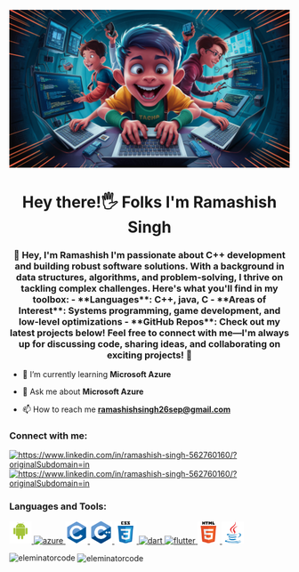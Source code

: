 ![MasterHead](https://github.com/eleminatorcode/eleminatorcode/blob/main/AwPrfBt0RCahfFf8JbXPkQ.webp)
<h1 align="center">Hey there!🖐️ Folks I'm Ramashish Singh</h1>
<h3 align="center">👋 Hey, I'm Ramashish I'm passionate about C++ development and building robust software solutions. With a background in data structures, algorithms, and problem-solving, I thrive on tackling complex challenges. Here's what you'll find in my toolbox: - **Languages**: C++, java, C - **Areas of Interest**: Systems programming, game development, and low-level optimizations - **GitHub Repos**: Check out my latest projects below! Feel free to connect with me—I'm always up for discussing code, sharing ideas, and collaborating on exciting projects! 🚀</h3>

- 🌱 I’m currently learning **Microsoft Azure**

- 💬 Ask me about **Microsoft Azure**

- 📫 How to reach me **ramashishsingh26sep@gmail.com**

<h3 align="left">Connect with me:</h3>
<p align="left">
<a href="https://www.linkedin.com/in/ramashish-singh-562760160/?originalSubdomain=in" target="blank"><img align="center" src="https://raw.githubusercontent.com/rahuldkjain/github-profile-readme-generator/master/src/images/icons/Social/linked-in-alt.svg" alt="https://www.linkedin.com/in/ramashish-singh-562760160/?originalSubdomain=in" height="30" width="40" /></a>
<a href="https://www.linkedin.com/public-profile/settings?trk=d_flagship3_profile_self_view_public_profile" target="blank"><img align="center" src="https://icons8.com/icon/tnnUFgHrPmR0/gmail--v2" alt="https://www.linkedin.com/in/ramashish-singh-562760160/?originalSubdomain=in" height="30" width="40" /></a>
</p>

<h3 align="left">Languages and Tools:</h3>
<p align="left"> <a href="https://developer.android.com" target="_blank" rel="noreferrer"> <img src="https://raw.githubusercontent.com/devicons/devicon/master/icons/android/android-original-wordmark.svg" alt="android" width="40" height="40"/> </a> <a href="https://azure.microsoft.com/en-in/" target="_blank" rel="noreferrer"> <img src="https://www.vectorlogo.zone/logos/microsoft_azure/microsoft_azure-icon.svg" alt="azure" width="40" height="40"/> </a> <a href="https://www.cprogramming.com/" target="_blank" rel="noreferrer"> <img src="https://raw.githubusercontent.com/devicons/devicon/master/icons/c/c-original.svg" alt="c" width="40" height="40"/> </a> <a href="https://www.w3schools.com/cpp/" target="_blank" rel="noreferrer"> <img src="https://raw.githubusercontent.com/devicons/devicon/master/icons/cplusplus/cplusplus-original.svg" alt="cplusplus" width="40" height="40"/> </a> <a href="https://www.w3schools.com/css/" target="_blank" rel="noreferrer"> <img src="https://raw.githubusercontent.com/devicons/devicon/master/icons/css3/css3-original-wordmark.svg" alt="css3" width="40" height="40"/> </a> <a href="https://dart.dev" target="_blank" rel="noreferrer"> <img src="https://www.vectorlogo.zone/logos/dartlang/dartlang-icon.svg" alt="dart" width="40" height="40"/> </a> <a href="https://flutter.dev" target="_blank" rel="noreferrer"> <img src="https://www.vectorlogo.zone/logos/flutterio/flutterio-icon.svg" alt="flutter" width="40" height="40"/> </a> <a href="https://www.w3.org/html/" target="_blank" rel="noreferrer"> <img src="https://raw.githubusercontent.com/devicons/devicon/master/icons/html5/html5-original-wordmark.svg" alt="html5" width="40" height="40"/> </a> <a href="https://www.java.com" target="_blank" rel="noreferrer"> <img src="https://raw.githubusercontent.com/devicons/devicon/master/icons/java/java-original.svg" alt="java" width="40" height="40"/> </a> </p>

<p><img align="left" src="https://github-readme-stats.vercel.app/api/top-langs?username=eleminatorcode&show_icons=true&locale=en&layout=compact" alt="eleminatorcode" /></p>

<p>&nbsp;<img align="center" src="https://github-readme-stats.vercel.app/api?username=eleminatorcode&show_icons=true&locale=en" alt="eleminatorcode" /></p>

